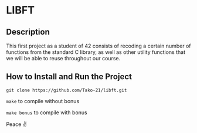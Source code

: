 # LIBFT

## Description

This first project as a student of 42 consists of recoding a certain number of functions from the standard C library, as well as other utility functions that we will be able to reuse throughout our course.

## How to Install and Run the Project

`git clone https://github.com/Tako-21/libft.git`

`make` to compile without bonus

`make bonus` to compile with bonus

Peace ✌️
